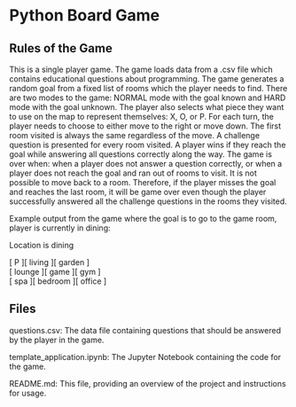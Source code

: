 
# Python Board Game

## Rules of the Game
This is a single player game. The game loads data from a .csv file which contains educational questions about programming. The game generates a random goal from a fixed list of rooms which the player needs to find. There are two modes to the game: NORMAL mode with the goal known and HARD mode with the goal unknown. The player also selects what piece they want to use on the map to represent themselves: X, O, or P.
For each turn, the player needs to choose to either move to the right or move down. The first room visited is always the same regardless of the move. A challenge question is presented for every room visited. A player wins if they reach the goal while answering all questions correctly along the way. The game is over when: when a player does not answer a question correctly, or when a player does not reach the goal and ran out of rooms to visit. It is not possible to move back to a room. Therefore, if the player misses the goal and reaches the last room, it will be game over even though the player successfully answered all the challenge questions in the rooms they visited.

Example output from the game where the goal is to go to the game room, player is currently in dining:

Location is dining

[ P ][ living ][ garden ]</br>
[ lounge ][ game ][ gym ]</br>
[ spa ][ bedroom ][ office ]

## Files
questions.csv: The data file containing questions that should be answered by the player in the game.

template_application.ipynb: The Jupyter Notebook containing the code for the game.

README.md: This file, providing an overview of the project and instructions for usage.
